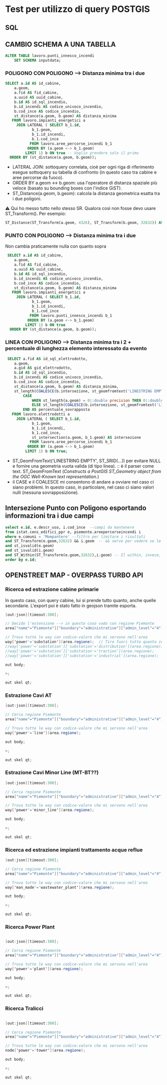 # Test per utilizzo di query POSTGIS

## SQL 

## CAMBIO SCHEMA A UNA TABELLA

``` sql
ALTER TABLE lavoro.punti_innesco_incendi
	SET SCHEMA inputdata;
``` 


### POLIGONO CON POLIGONO --> Distanza minima tra i due 

``` sql
SELECT a.id AS id_cabine,
    a.geom,
    a.fid AS fid_cabine,
    a.uuid AS uuid_cabine,
    b.id AS id_sql_incendio,
    b.id_incendi AS codice_univoco_incendio,
    b.cod_ince AS codice_incendio,
    st_distance(a.geom, b.geom) AS distanza_minima
   FROM lavoro.impianti_energetici a
     JOIN LATERAL ( SELECT b_1.id,
            b_1.geom,
            b_1.id_incendi,
            b_1.cod_ince
           FROM lavoro.aree_percorse_incendi b_1
          ORDER BY (a.geom <-> b_1.geom)
         LIMIT 1) b ON true -- Voglio prendere solo il primo
  ORDER BY (st_distance(a.geom, b.geom));
```
* LATERAL JOIN: sottoquery correlata, cioè per ogni riga di riferimento esegue sottoquery su tabella di confronto (in questo caso tra cabine e aree percorse da fuoco).
* ORDER BY a.geom <-> b.geom: usa l'operatore di distanza spaziale più veloce (basato su bounding boxes con l'indice GiST).
* ST_Distance(a.geom, b.geom): calcola la distanza geometrica esatta tra i due poligoni.

⚠️ Qui ho messo tutto nello stesso SR. Qualora così non fosse devo usare ST_Transform(). Per esempio:
``` sql
ST_Distance(ST_Transform(a.geom, 4326), ST_Transform(b.geom, 32632)) AS distanza_minima
```

### PUNTO CON POLIGONO --> Distanza minima tra i due
Non cambia praticamente nulla con quanto sopra
``` sql
 SELECT a.id AS id_cabine,
    a.geom,
    a.fid AS fid_cabine,
    a.uuid AS uuid_cabine,
    b.id AS id_sql_incendio,
    b.id_incendi AS codice_univoco_incendio,
    b.cod_ince AS codice_incendio,
    st_distance(a.geom, b.geom) AS distanza_minima
   FROM lavoro.impianti_energetici a
     JOIN LATERAL ( SELECT b_1.id,
            b_1.geom,
            b_1.id_incendi,
            b_1.cod_ince
           FROM lavoro.punti_innesco_incendi b_1
          ORDER BY (a.geom <-> b_1.geom)
         LIMIT 1) b ON true
  ORDER BY (st_distance(a.geom, b.geom));
```

### LINEA CON POLIGONO --> Distanza minima tra i 2 + percentuale di lunghezza elemento interessato da evento

``` sql
 SELECT a.fid AS id_sql_elettrodotto,
    a.geom,
    a.gid AS gid_elettrodotto,
    b.id AS id_sql_incendio,
    b.id_incendi AS codice_univoco_incendio,
    b.cod_ince AS codice_incendio,
    st_distance(a.geom, b.geom) AS distanza_minima,
    st_length(COALESCE(b.intersezione, st_geomfromtext('LINESTRING EMPTY'::text, st_srid(a.geom)))) AS lunghezza_sovrapposta,
        CASE
            WHEN st_length(a.geom) = 0::double precision THEN 0::double precision
            ELSE st_length(COALESCE(b.intersezione, st_geomfromtext('LINESTRING EMPTY'::text, st_srid(a.geom)))) / st_length(a.geom) * 100::double precision
        END AS percentuale_sovrapposta
   FROM lavoro.elettrodotti a
     JOIN LATERAL ( SELECT b_1.id,
            b_1.geom,
            b_1.id_incendi,
            b_1.cod_ince,
            st_intersection(a.geom, b_1.geom) AS intersezione
           FROM lavoro.aree_percorse_incendi b_1
          ORDER BY (a.geom <-> b_1.geom)
         LIMIT 1) b ON true;
```
* ST_GeomFromText('LINESTRING EMPTY', ST_SRID(...)) per evitare NULL e fornire una geometria vuota valida (di tipo linea). :: è il parser come text. ST_GeomFromText (*Constructs a PostGIS ST_Geometry object from the OGC Well-Known text representation.*)
* il CASE e il COALESCE mi consentono di andare a ovviare nel caso ci siano problemi. In questo caso, in particolare, nel caso ci siano valori nulli (nessuna sovrapposizione). 

## Intersezione Punto con Poligono esportando informazioni tra i due campi

``` sql
select e.id, e.descr_uso, i.cod_ince  --campi da mantenere
from istat.cens_edifici_ppr e, piemonte.areepercorseincendi i
where e.comuni = 'Mompantero' --filtro per limitare i risultati
and ST_Transform(e.geom,32632) && i.geom  -- && serve per vedere se le bounding box si intersecano.. verifica speditiva
and st_isvalid(e.geom)
and st_isvalid(i.geom)
and ST_Within(ST_Transform(e.geom,32632),i.geom) -- Il within, invece, guarda effettivamente se il punto è all'interno del poligono 
order by e.id;
``` 


## OPENSTREET MAP - OVERPASS TURBO API 

### Ricerca ed estrazione cabine primarie 

In questo caso, con query cabine, lui si prende tutto quanto, anche quelle secondarie. L'export poi è stato fatto in geojson tramite esporta. 

```java
[out:json][timeout:300];

// Decido l'estensione --> in questo caso vado con regione Piemonte 
area["name"="Piemonte"]["boundary"="administrative"]["admin_level"="4"]->.regione;  // Tutte queste sono chiavi che identificano il piemonte da DB OSM

// Trova tutte le way con codice-valore che mi servono nell'area
way['power'='substation'](area.regione);  // Tiro fuori tutto quanto indipendentemente da cosa si tratta
//way['power'='substation']['substation'='distribution'](area.regione); // filtro su CP Terna AT/MT di distribuzione poi
//way['power'='substation']['substation'='traction'](area.regione);    // filtro su CP per ferrovie
//way['power'='substation']['substation'='industrial'](area.regione);    // filtro su CP industriali e.g. acciaierie in cui arriva direttamente AT

out body;

>;

out skel qt;

```

### Estrazione Cavi AT
```java
[out:json][timeout:300];

// Cerca regione Piemonte
area["name"="Piemonte"]["boundary"="administrative"]["admin_level"="4"]->.regione;

// Trova tutte le way con codice-valore che mi servono nell'area
way['power'='line'](area.regione);

out body;

>;

out skel qt;
```


### Estrazione Cavi Minor Line (MT-BT??)
```java
[out:json][timeout:300];

// Cerca regione Piemonte
area["name"="Piemonte"]["boundary"="administrative"]["admin_level"="4"]->.regione;

// Trova tutte le way con codice-valore che mi servono nell'area
way['power'='minor_line'](area.regione);

out body;

>;

out skel qt;
```
### Ricerca ed estrazione impianti trattamento acque reflue

```java
[out:json][timeout:300];

// Cerca regione Piemonte
area["name"="Piemonte"]["boundary"="administrative"]["admin_level"="4"]->.regione;

// Trova tutte le way con codice-valore che mi servono nell'area
way['man_made'='wastewater_plant'](area.regione);

out body;

>;

out skel qt;
```

### Ricerca Power Plant	

```java

[out:json][timeout:300];

// Cerca regione Piemonte
area["name"="Piemonte"]["boundary"="administrative"]["admin_level"="4"]->.regione;

// Trova tutte le way con codice-valore che mi servono nell'area
way['power'='plant'](area.regione);

out body;

>;

out skel qt;
```



### Ricerca Tralicci

```java

[out:json][timeout:300];

// Cerca regione Piemonte
area["name"="Piemonte"]["boundary"="administrative"]["admin_level"="4"]->.regione;

// Trova tutte le way con codice-valore che mi servono nell'area
node['power'='tower'](area.regione);

out body;

>;

out skel qt;
```

